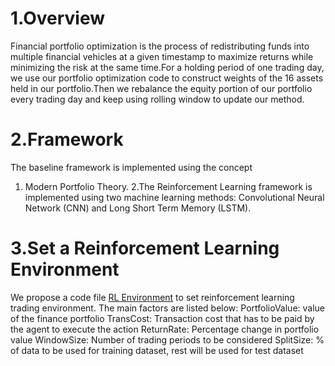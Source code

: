 # 1.Overview
Financial portfolio optimization is the process of redistributing funds into multiple financial vehicles at a given timestamp to maximize returns while minimizing the risk at the same time.For a holding period of one trading day, we use our portfolio optimization code to construct weights of the 16 assets held in our portfolio.Then we rebalance the equity portion of our portfolio every trading day and keep using rolling window to update our method.

# 2.Framework
The baseline framework is implemented using the concept
1. Modern Portfolio Theory.
2.The Reinforcement Learning framework is implemented using two machine learning methods: Convolutional Neural Network (CNN) and Long Short Term Memory (LSTM).

# 3.Set a Reinforcement Learning Environment
We propose a code file [RL Environment](RLEnvironment.ipynb) to set reinforcement learning trading environment.
The main factors are listed below:
PortfolioValue: value of the finance portfolio
TransCost: Transaction cost that has to be paid by the agent to execute the action
ReturnRate: Percentage change in portfolio value
WindowSize: Number of trading periods to be considered
SplitSize: % of data to be used for training dataset, rest will be used for test dataset
